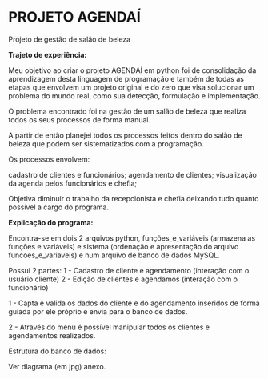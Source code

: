 # PROJETO AGENDAÍ
 Projeto de gestão de salão de beleza

**Trajeto de experiência:**

Meu objetivo ao criar o projeto AGENDAÍ em python foi de consolidação da aprendizagem desta linguagem de programação e também de todas as etapas que envolvem um projeto original e do zero que visa solucionar um problema do mundo real, como sua detecção, formulação e implementação.

O problema encontrado foi na gestão de um salão de beleza que realiza todos os seus processos de forma manual.

A partir de então planejei todos os processos feitos dentro do salão de beleza que podem ser sistematizados com a programação.

Os processos envolvem:

cadastro de clientes e funcionários;
agendamento de clientes;
visualização da agenda pelos funcionários e chefia;

Objetiva diminuir o trabalho da recepcionista e chefia deixando tudo quanto possível a cargo do programa.

**Explicação do programa:**

Encontra-se em dois 2 arquivos python, funções_e_variáveis (armazena as funções e variáveis) e sistema (ordenação e apresentação do arquivo funcoes_e_variaveis) e num arquivo de banco de dados MySQL.

Possui 2 partes: 1 - Cadastro de cliente e agendamento (interação com o usuário cliente) 2 - Edição de clientes e agendamos (interação com o funcionário)

1 - Capta e valida os dados do cliente e do agendamento inseridos de forma guiada por ele próprio e envia para o banco de dados.

2 - Através do menu é possível manipular todos os clientes e agendamentos realizados.

Estrutura do banco de dados:

Ver diagrama (em jpg) anexo.
